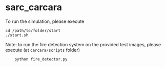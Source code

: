 # sarc_carcara

To run the simulation, please execute

```
cd /path/to/folder/start
./start.sh
```

Note: to run the fire detection system on the provided test images, please execute (at `carcara/scripts` folder)

```
    python fire_detector.py
```
